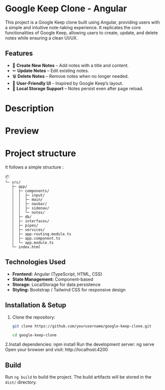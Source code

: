 # Google Keep Clone - Angular  

This project is a Google Keep clone built using Angular, providing users with a simple and intuitive note-taking experience. It replicates the core functionalities of Google Keep, allowing users to create, update, and delete notes while ensuring a clean UI/UX.



## Features  
- 📝 **Create New Notes** – Add notes with a title and content.  
- ✏ **Update Notes** – Edit existing notes.  
- 🗑 **Delete Notes** – Remove notes when no longer needed.  
- 🎨 **User-Friendly UI** – Inspired by Google Keep’s layout.  
- 💾 **Local Storage Support** – Notes persist even after page reload. 

# Description



# Preview





</div>

# Project structure

It follows a simple structure :

```
📦
└─ src/
   ├─ app/
   │  ├─ components/
   │  │  ├─ input/
   │  │  ├─ main/
   │  │  ├─ navbar/
   │  │  ├─ sidenav/
   │  │  └─ notes/
   │  ├─ db/
   │  ├─ interfaces/
   │  ├─ pipes/
   │  ├─ services/
   │  ├─ app-routing.module.ts
   │  ├─ app.component.ts
   │  └─ app.module.ts
   └─ index.html
```



## Technologies Used  
- **Frontend:** Angular (TypeScript, HTML, CSS)  
- **State Management:** Component-based  
- **Storage:** LocalStorage for data persistence  
- **Styling:** Bootstrap / Tailwind CSS for responsive design  

## Installation & Setup  
1. Clone the repository:  
   ```sh
   git clone https://github.com/yourusername/google-keep-clone.git

   cd google-keep-clone


2.Install dependencies:
npm install
Run the development server:
ng serve
Open your browser and visit:
http://localhost:4200



## Build

Run `ng build` to build the project. The build artifacts will be stored in the `dist/` directory.
